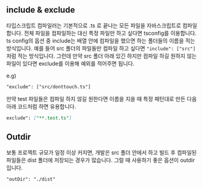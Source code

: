 ## include & exclude

타입스크립트 컴파일러는 기본적으로 .ts 로 끝나는 모든 파일을 자바스크립트로 컴파일합니다. 전체 파일을 컴파일하는 대신 특정 파일만 하고 싶다면 tsconfig를 이용합니다. ts config의 옵션 중 include는 배열 안에 컴파일을 했으면 하는 폴더들의 이름을 적는 방식입니다. 예를 들어 src 폴더의 파일들만 컴파일 하고 싶다면 `"include": ["src"]`처럼 적는 방식입니다. 그런데 만약 src 폴더 아래 있긴 하지만 컴파일 하길 원하지 않는 파일이 있다면 exclude를 이용해 예외를 적어주면 됩니다.<br/>

e.g)

`"exclude": ["src/donttouch.ts"]`

만약 test 파일들은 컴파일 하지 않길 원한다면 이름을 지을 때 특정 패턴대로 만든 다음 아래 코드처럼 하면 유용합니다.

```md
exclude": ["**.test.ts"]
```

## Outdir

보통 프로젝트 규모가 일정 이상 커지면, 개발은 src 폴더 안에서 하고 빌드 후 컴파일된 파일들은 dist 폴더에 저장되는 경우가 많습니다. 그럴 때 사용하기 좋은 옵션이 outdir 입니다.

```md
"outDir": "./dist"
```
